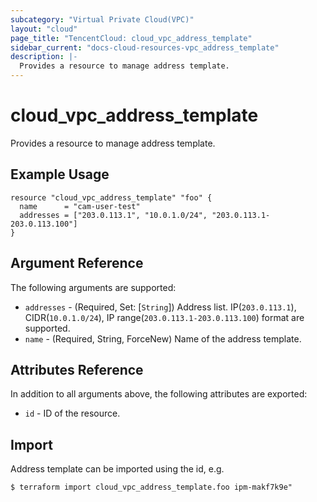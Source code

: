 ```yaml
---
subcategory: "Virtual Private Cloud(VPC)"
layout: "cloud"
page_title: "TencentCloud: cloud_vpc_address_template"
sidebar_current: "docs-cloud-resources-vpc_address_template"
description: |-
  Provides a resource to manage address template.
---
```


# cloud_vpc_address_template

Provides a resource to manage address template.

## Example Usage

```hcl
resource "cloud_vpc_address_template" "foo" {
  name      = "cam-user-test"
  addresses = ["203.0.113.1", "10.0.1.0/24", "203.0.113.1-203.0.113.100"]
}
```

## Argument Reference

The following arguments are supported:

* `addresses` - (Required, Set: [`String`]) Address list. IP(`203.0.113.1`), CIDR(`10.0.1.0/24`), IP range(`203.0.113.1-203.0.113.100`) format are supported.
* `name` - (Required, String, ForceNew) Name of the address template.

## Attributes Reference

In addition to all arguments above, the following attributes are exported:

* `id` - ID of the resource.



## Import

Address template can be imported using the id, e.g.

```
$ terraform import cloud_vpc_address_template.foo ipm-makf7k9e"
```

